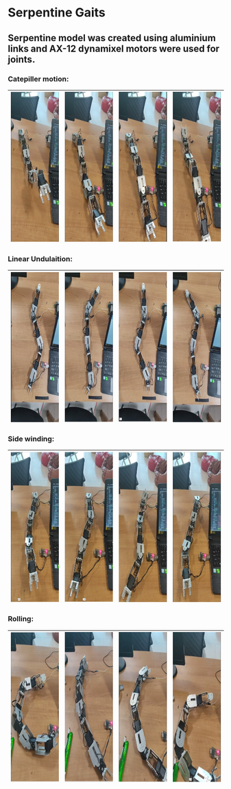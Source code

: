 # Serpentine Gaits

## Serpentine model was created using aluminium links and AX-12 dynamixel motors were used for joints.

### Catepiller motion:

| <img src="results/catapillar/1.png" height="350" width="200" /> | <img src="results/catapillar/2.png" height="350" width="200"/>| <img src="results/catapillar/3.png" height="350" width="200"/> | <img src="results/catapillar/4.png" height="350" width="200"/>|
|------------------|------------|------------|---------------|
### Linear Undulaition:


| <img src="results/lu/1.png" height="350" width="200" /> | <img src="results/lu/2.png" height="350" width="200"/>| <img src="results/lu/3.png" height="350" width="200"/> | <img src="results/lu/4.png" height="350" width="200"/>|
|------------------|------------|------------|---------------|
### Side winding:

| <img src="results/sw/1.png" height="350" width="200" /> | <img src="results/sw/2.png" height="350" width="200"/>| <img src="results/sw/3.png" height="350" width="200"/> | <img src="results/sw/4.png" height="350" width="200"/>|
|------------------|------------|------------|---------------|
### Rolling:

| <img src="results/rl/1.png" height="350" width="200" /> | <img src="results/rl/2.png" height="350" width="200"/>| <img src="results/rl/3.png" height="350" width="200"/> | <img src="results/rl/5.png" height="350" width="200"/>|
|------------------|------------|------------|---------------|
